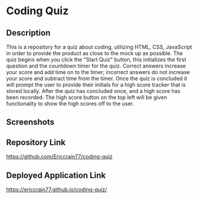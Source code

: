 # Coding Quiz

## Description
This is a repository for a quiz about coding, utilizing HTML, CSS, JavaScript in order to provide the product as close to the mock up as possible. The quiz begins when you click the "Start Quiz" button, this initializes the first question and the countdown timer for the quiz. Correct answers increase your score and add time on to the timer; incorrect answers do not increase your score and subtract time from the timer. Once the quiz is concluded it will prompt the user to provide their initials for a high score tracker that is stored locally. After the quiz has concluded once, and a high score has been recorded. The high score button on the top left will be given functionality to show the high scores off to the user.

## Screenshots

## Repository Link
https://github.com/Ericcrain77/coding-quiz

## Deployed Application Link
https://ericcrain77.github.io/coding-quiz/